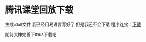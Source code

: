 # 腾讯课堂回放下载


生成`m3u8`文件 我已经用易语言写好了 但是我还不会下载  程序连接：[下载](https://bee.lanzous.com/iczw9jc)

期待大神完善下`M3U8`下载吧
